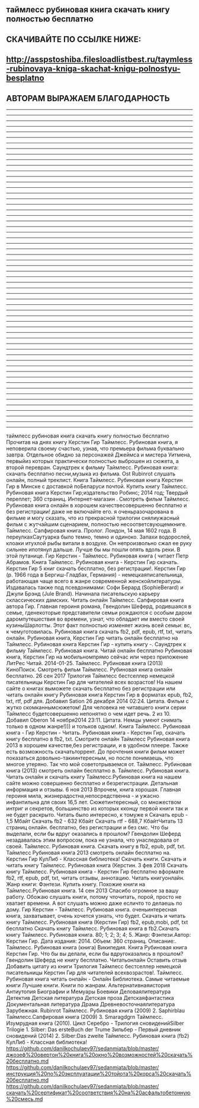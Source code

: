 таймлесс рубиновая книга скачать книгу полностью бесплатно
--------------------------------------------------
СКАЧИВАЙТЕ ПО ССЫЛКЕ НИЖЕ:
--------------------------------------------------
http://asspstoshiba.filesloadlistbest.ru/taymless-rubinovaya-kniga-skachat-knigu-polnostyu-besplatno
--------------------------------------------------
АВТОРАМ ВЫРАЖАЕМ БЛАГОДАРНОСТЬ
--------------------------------------------------
--------------------------------------------------
--------------------------------------------------
--------------------------------------------------
--------------------------------------------------
--------------------------------------------------
--------------------------------------------------
--------------------------------------------------
--------------------------------------------------
--------------------------------------------------
--------------------------------------------------
--------------------------------------------------
--------------------------------------------------
--------------------------------------------------
--------------------------------------------------
--------------------------------------------------
--------------------------------------------------
--------------------------------------------------
--------------------------------------------------
--------------------------------------------------
--------------------------------------------------
--------------------------------------------------
--------------------------------------------------
--------------------------------------------------
--------------------------------------------------
--------------------------------------------------
--------------------------------------------------
--------------------------------------------------
--------------------------------------------------
--------------------------------------------------
--------------------------------------------------
--------------------------------------------------
--------------------------------------------------
--------------------------------------------------
--------------------------------------------------
--------------------------------------------------
--------------------------------------------------
--------------------------------------------------
--------------------------------------------------
--------------------------------------------------
--------------------------------------------------
--------------------------------------------------
--------------------------------------------------
--------------------------------------------------
--------------------------------------------------
--------------------------------------------------
--------------------------------------------------
--------------------------------------------------
--------------------------------------------------
--------------------------------------------------
--------------------------------------------------
--------------------------------------------------
--------------------------------------------------
--------------------------------------------------
--------------------------------------------------
--------------------------------------------------
--------------------------------------------------
--------------------------------------------------
--------------------------------------------------
таймлесс рубиновая книга скачать книгу полностью бесплатно Прочитав на днях книгу Керстин Гир Таймлесс. Рубиновая книга, я неповерила своему счастью, узнав, что премьера фильма буквально завтра. Отдельное обидно за персонажей Джеймса и мистера Уитмена, первыйиз которых практически полностью выброшен из сюжета, а второй перевран. Саундтрек к фильму Таймлесс. Рубиновая книга: скачать бесплатно песни,музыка из фильма. Ost Rubinrot слушать онлайн, полный треклист. Книга Таймлесс. Рубиновая книга Керстин Гир в Минске с доставкой поБеларуси почтой. Купить книгу Таймлесс. Рубиновая книга Керстин Гир;издательство Робинс; 2014 год; Твердый переплет; 360 страниц. Интернет-магазин . Смотреть фильм Таймлесс. Рубиновая книга онлайн в хорошем качествесовершенно бесплатно и без регистрации!  даже не включайте его. я оченьразочарована в фильме и могу сказать, что из прекрасной трилогии снялиужасный фильм с жутчайшим сценарием, полностью несоответсвующемкниге. Таймлесс. Сапфировая книга. Пролог. Лондон, 14 мая 1602 года. В переулкахСаутуарка было темно, темно и одиноко. Запахи водорослей, клоаки итухлой рыбы витали в воздухе. Он непроизвольно сжал ее руку сильнее ипотянул дальше.  Лучше бы мы пошли опять вдоль реки. В этой путанице. Гир Керстин - Таймлесс. Рубиновая книга ( читает Петр Абрамов. Книга Таймлесс. Рубиновая книга - Керстин Гир скачать. Керстин Гир  5 книг скачать бесплатно, без регистрации!. Керстин Гир (р. 1966 года в Бергиш-Гладбах, Германия) - немецкаяписательница, работающая чаще всего в жанре современной женскойлитературы. Издавалась также под псевдонимами: Софи Берард (SophieBerard) и Джули Брэнд (Jule Brand). Начинала писательскую карьеру склассических дамских. Читать онлайн Таймлесс. Сапфировая книга автора Гир. Главная героиня романа, Гвендолин Шеферд, родившаяся в семье, гденекоторые представители семьи рождаются с особым даром  даромпутешествия во времени, узнат, что обладает им вместо своей кузиныШарлотты. Этот факт полностью изменяет жизнь всей семьи: вс, к чемуготовилась. Рубиновая книга скачать fb2, pdf, epub, rtf, txt, читать онлайн. Рубиновая книга, Керстин Гир  читать онлайн бесплатно на
Таймлесс. Рубиновая книга Керстин Гир - купить книгу  -. Саундтрек к фильму Таймлесс. Рубиновая книга. Читай онлайн бесплатно Рубиновая книга, Керстин Гир на мобильномпрямо сейчас или через приложение ЛитРес Читай. 2014-01-25. Таймлесс. Рубиновая книга (2013)  КиноПоиск. Смотреть фильм Таймлесс. Рубиновая книга онлайн бесплатно. 26 сен 2017  Трилогия Таймлесс  бестселлер немецкой писательницы Керстин Гир для читателей всех возрастов! На нашем сайте о книгах  выможете скачать бесплатно без регистрации или читать онлайн книгу Рубиновая книга Керстин Гир в форматах epub, fb2, txt, rtf, pdf для. Добавил Sation 26 декабря 2014 02:24. Цитата. Фильм с жутко скомканнымсюжетом! Для человека не читавшего книги серии Таймлесс будетсовершенно непонятно о чем идет речь. 2 из 10. Добавил Oberon 14 ноября2014 23:11. Цитата. Немцы умеют снимать только в одном жанре!))) и тольков одном!. Книга Таймлесс. Рубиновая книга - Гир Керстин - Читать. Рубиновая книга - Керстин Гир, скачать книгу бесплатно в fb2, txt. Смотрите онлайн Таймлесс Рубиновая книга 2013 в хорошем качестве,без регистрации, и в удобном плеере. Также есть возможность скачатьторрент.  До прочтения книги фильм может показаться довольно-такиинтересным, но после понимаешь, что многое утеряно. Так что мой советотрываемся от. Таймлесс. Рубиновая книга (2013) смотреть онлайн бесплатно в. Таймлесс. Рубиновая книга. Читать онлайн и скачать книгу Таймлесс.Рубиновая книга на нашем сайте можно совершенно бесплатно и безрегистрации. Детальная информация и отзывы. 6 ноя 2013  Впрочем, книга хорошая. Главная героиня мила, жизнерадостна,непосредственна - и ужасно инфантильна для своих 16,5 лет. Сюжетинтересный, со множеством интриг и секретов, большинство из которых кконцу первой книги так и не будет раскрыто. Читать было интересно, к томуже я
Cкачать epub - 1,5 Мбайт Cкачать fb2 - 632 Кбайт Cкачать rtf - 688,7 КбайтЧитать 13 страниц онлайн. бесплатно, без регистрации и без смс. Что бы выделали, если бы вдруг оказались в прошлом? Гвендолин Шеферд незадавалась этим вопросом, пока не узнала, что унаследовала от своей. Таймлесс. Рубиновая книга. Скачать книгу в fb2, epub, pdf, txt. Таймлесс Рубиновая книга 2013 смотреть онлайн бесплатно на. Керстин Гир  КулЛиб - Классная библиотека! Скачать книги. Скачать и читать книгу Таймлесс. Рубиновая книга  (Керстин. 3 фев 2018  Скачать книгу Таймлесс. Рубиновая книга - Керстин Гир бесплатно вформате fb2, rtf, epub, pdf, txt, читать отзывы, аннотацию. Читать книгуонлайн. Жанр книги: Фэнтези. Купить книгу. Похожие книги на Таймлесс.Рубиновая книга. 14 сен 2013  Спасибо огромное за вашу работу. Обожаю слушать книги, потому чточитать, порой, просто не хватает времени. А вот слушать можно даже есличто то делаешь по дому. Гир Керстин - Таймлесс. Рубиновая книга. оченьинтересная книга, захватывает, очень хочется узнать, что будет. Скачать и читать книгу Таймлесс. Рубиновая книга  (Керстин Гир) fb2, epub,mobi, pdf, txt бесплатно  Скачать книгу Таймлесс. Рубиновая книга в fb2.Скачать книгу Таймлесс. Рубиновая книга. 80; 1; 2; 3; 4; 5. Жанр: Фэнтези.Автор: Керстин Гир. Дата издания: 2014. Объем: 360 страниц. Описание:. Таймлесс. Рубиновая книга (книга)  Википедия. Книга Рубиновая книга Керстин Гир. Что бы вы делали, если бы вдругоказались в прошлом? Гвендолин Шеферд не  книгу бесплатно. Читатьонлайн Оставить отзыв Добавить цитату из книги  Трилогия Таймлесс бестселлер немецкой писательницы Керстин Гир  для читателей всехвозрастов!. Таймлесс. Рубиновая книга читать онлайн - Онлайн Библиотека. Самые читаемые книги  Лучшие книги. Книги по жанрам. Альтернативнаяистория  Антиутопия  Биографии и Мемуары  Боевики  Деловаялитература  Детектив  Детская литература  Детская проза  Детскаяфантастика  Документальная литература  Драма  Древневосточнаялитература  Зарубежная. Rubinrot  Таймлесс. Рубиновая книга (2009) 2. Saphirblau  Таймлесс.Сапфировая книга (2009) 3. Smaragdgrn  Таймлесс. Изумрудная книга (2010). Цикл Серебро - Трилогия сновиденийSilber Trilogie 1. Silber: Das ersteBuch der Trume  Зильбер - Первый дневник сновидений (2014) 2. Silber:Das zweite
Таймлесс. Рубиновая книга (fb2)  КулЛиб - Классная библиотека!
https://github.com/danilkochulaev97/sedanmiata/blob/master/джозеф%20овертон%20книга%20окно%20возможностей%20скачать%20бесплатно.md
https://github.com/danilkochulaev97/sedanmiata/blob/master/инструкция%20по%20эксплуатации%20тойота%20корса%20скачать%20бесплатно.md
https://github.com/danilkochulaev97/sedanmiata/blob/master/скачать%20сертификат%20соответствия%20на%20асфальтобетонную%20смесь.md